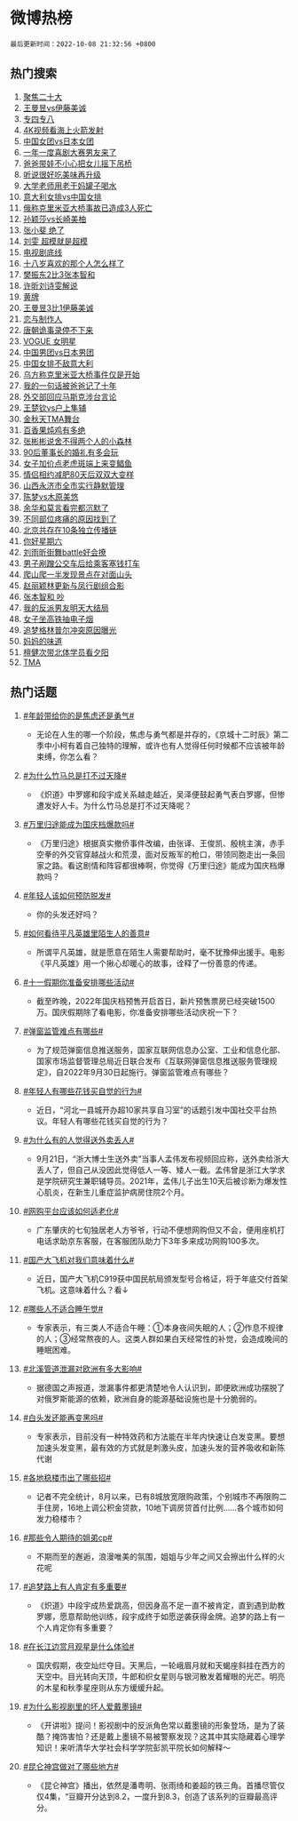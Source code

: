 # 微博热榜

`最后更新时间：2022-10-08 21:32:56 +0800`

## 热门搜索

1. [聚焦二十大](https://m.weibo.cn/search?containerid=100103type%3D1%26t%3D10%26q%3D%23%E8%81%9A%E7%84%A6%E4%BA%8C%E5%8D%81%E5%A4%A7%23&stream_entry_id=51&isnewpage=1&extparam=seat%3D1%26dgr%3D0%26pos%3D0%26filter_type%3Drealtimehot%26c_type%3D51%26cate%3D10103%26display_time%3D1665235974%26pre_seqid%3D1665235974849013321308&luicode=10000011&lfid=106003type%253D25%2526t%253D3%2526disable_hot%253D1%2526filter_type%253Drealtimehot)
1. [王曼昱vs伊藤美诚](https://m.weibo.cn/search?containerid=100103type%3D1%26t%3D10%26q%3D%23%E7%8E%8B%E6%9B%BC%E6%98%B1vs%E4%BC%8A%E8%97%A4%E7%BE%8E%E8%AF%9A%23&stream_entry_id=31&isnewpage=1&extparam=seat%3D1%26realpos%3D1%26c_type%3D31%26cate%3D0%26filter_type%3Drealtimehot%26q%3D%2523%25E7%258E%258B%25E6%259B%25BC%25E6%2598%25B1vs%25E4%25BC%258A%25E8%2597%25A4%25E7%25BE%258E%25E8%25AF%259A%2523%26dgr%3D0%26pos%3D0%26flag%3D1%26band_rank%3D1%26lcate%3D5001%26display_time%3D1665235974%26pre_seqid%3D1665235974849013321308&luicode=10000011&lfid=106003type%253D25%2526t%253D3%2526disable_hot%253D1%2526filter_type%253Drealtimehot)
1. [专四专八](https://m.weibo.cn/search?containerid=100103type%3D1%26t%3D10%26q%3D%23%E4%B8%93%E5%9B%9B%E4%B8%93%E5%85%AB%23&stream_entry_id=31&isnewpage=1&extparam=seat%3D1%26realpos%3D2%26c_type%3D31%26cate%3D0%26filter_type%3Drealtimehot%26q%3D%2523%25E4%25B8%2593%25E5%259B%259B%25E4%25B8%2593%25E5%2585%25AB%2523%26dgr%3D0%26pos%3D1%26flag%3D1%26band_rank%3D2%26lcate%3D5001%26display_time%3D1665235974%26pre_seqid%3D1665235974849013321308&luicode=10000011&lfid=106003type%253D25%2526t%253D3%2526disable_hot%253D1%2526filter_type%253Drealtimehot)
1. [4K视频看海上火箭发射](https://m.weibo.cn/search?containerid=100103type%3D1%26t%3D10%26q%3D%234K%E8%A7%86%E9%A2%91%E7%9C%8B%E6%B5%B7%E4%B8%8A%E7%81%AB%E7%AE%AD%E5%8F%91%E5%B0%84%23&stream_entry_id=31&isnewpage=1&extparam=seat%3D1%26realpos%3D3%26c_type%3D31%26cate%3D0%26filter_type%3Drealtimehot%26q%3D%25234K%25E8%25A7%2586%25E9%25A2%2591%25E7%259C%258B%25E6%25B5%25B7%25E4%25B8%258A%25E7%2581%25AB%25E7%25AE%25AD%25E5%258F%2591%25E5%25B0%2584%2523%26dgr%3D0%26pos%3D2%26flag%3D0%26band_rank%3D3%26lcate%3D5001%26display_time%3D1665235974%26pre_seqid%3D1665235974849013321308&luicode=10000011&lfid=106003type%253D25%2526t%253D3%2526disable_hot%253D1%2526filter_type%253Drealtimehot)
1. [中国女团vs日本女团](https://m.weibo.cn/search?containerid=100103type%3D1%26t%3D10%26q%3D%23%E4%B8%AD%E5%9B%BD%E5%A5%B3%E5%9B%A2vs%E6%97%A5%E6%9C%AC%E5%A5%B3%E5%9B%A2%23&stream_entry_id=31&isnewpage=1&extparam=seat%3D1%26realpos%3D4%26c_type%3D31%26cate%3D0%26filter_type%3Drealtimehot%26q%3D%2523%25E4%25B8%25AD%25E5%259B%25BD%25E5%25A5%25B3%25E5%259B%25A2vs%25E6%2597%25A5%25E6%259C%25AC%25E5%25A5%25B3%25E5%259B%25A2%2523%26dgr%3D0%26pos%3D3%26flag%3D0%26band_rank%3D4%26lcate%3D5001%26display_time%3D1665235974%26pre_seqid%3D1665235974849013321308&luicode=10000011&lfid=106003type%253D25%2526t%253D3%2526disable_hot%253D1%2526filter_type%253Drealtimehot)
1. [一年一度喜剧大赛男友来了](https://m.weibo.cn/search?containerid=100103type%3D1%26t%3D10%26q%3D%23%E4%B8%80%E5%B9%B4%E4%B8%80%E5%BA%A6%E5%96%9C%E5%89%A7%E5%A4%A7%E8%B5%9B%E7%94%B7%E5%8F%8B%E6%9D%A5%E4%BA%86%23&stream_entry_id=31&isnewpage=1&extparam=seat%3D1%26realpos%3D5%26c_type%3D31%26cate%3D0%26filter_type%3Drealtimehot%26q%3D%2523%25E4%25B8%2580%25E5%25B9%25B4%25E4%25B8%2580%25E5%25BA%25A6%25E5%2596%259C%25E5%2589%25A7%25E5%25A4%25A7%25E8%25B5%259B%25E7%2594%25B7%25E5%258F%258B%25E6%259D%25A5%25E4%25BA%2586%2523%26dgr%3D0%26pos%3D4%26flag%3D0%26band_rank%3D5%26lcate%3D5001%26display_time%3D1665235974%26pre_seqid%3D1665235974849013321308&luicode=10000011&lfid=106003type%253D25%2526t%253D3%2526disable_hot%253D1%2526filter_type%253Drealtimehot)
1. [爸爸带娃不小心把女儿摇下吊桥](https://m.weibo.cn/search?containerid=100103type%3D1%26t%3D10%26q%3D%23%E7%88%B8%E7%88%B8%E5%B8%A6%E5%A8%83%E4%B8%8D%E5%B0%8F%E5%BF%83%E6%8A%8A%E5%A5%B3%E5%84%BF%E6%91%87%E4%B8%8B%E5%90%8A%E6%A1%A5%23&stream_entry_id=31&isnewpage=1&extparam=seat%3D1%26realpos%3D6%26c_type%3D31%26cate%3D0%26filter_type%3Drealtimehot%26q%3D%2523%25E7%2588%25B8%25E7%2588%25B8%25E5%25B8%25A6%25E5%25A8%2583%25E4%25B8%258D%25E5%25B0%258F%25E5%25BF%2583%25E6%258A%258A%25E5%25A5%25B3%25E5%2584%25BF%25E6%2591%2587%25E4%25B8%258B%25E5%2590%258A%25E6%25A1%25A5%2523%26dgr%3D0%26pos%3D5%26flag%3D0%26band_rank%3D6%26lcate%3D5001%26display_time%3D1665235974%26pre_seqid%3D1665235974849013321308&luicode=10000011&lfid=106003type%253D25%2526t%253D3%2526disable_hot%253D1%2526filter_type%253Drealtimehot)
1. [听说很好吃美味再升级](https://m.weibo.cn/search?containerid=100103type%3D1%26t%3D10%26q%3D%23%E5%90%AC%E8%AF%B4%E5%BE%88%E5%A5%BD%E5%90%83%E7%BE%8E%E5%91%B3%E5%86%8D%E5%8D%87%E7%BA%A7%23&stream_entry_id=31&isnewpage=1&extparam=seat%3D1%26c_type%3D31%26cate%3D0%26adid%3D167798%26filter_type%3Drealtimehot%26q%3D%2523%25E5%2590%25AC%25E8%25AF%25B4%25E5%25BE%2588%25E5%25A5%25BD%25E5%2590%2583%25E7%25BE%258E%25E5%2591%25B3%25E5%2586%258D%25E5%258D%2587%25E7%25BA%25A7%2523%26dgr%3D0%26pos%3D6%26band_rank%3D7%26lcate%3D5001%26display_time%3D1665235974%26pre_seqid%3D1665235974849013321308&luicode=10000011&lfid=106003type%253D25%2526t%253D3%2526disable_hot%253D1%2526filter_type%253Drealtimehot)
1. [大学老师用老干妈罐子喝水](https://m.weibo.cn/search?containerid=100103type%3D1%26t%3D10%26q%3D%23%E5%A4%A7%E5%AD%A6%E8%80%81%E5%B8%88%E7%94%A8%E8%80%81%E5%B9%B2%E5%A6%88%E7%BD%90%E5%AD%90%E5%96%9D%E6%B0%B4%23&stream_entry_id=31&isnewpage=1&extparam=seat%3D1%26realpos%3D7%26c_type%3D31%26cate%3D0%26filter_type%3Drealtimehot%26q%3D%2523%25E5%25A4%25A7%25E5%25AD%25A6%25E8%2580%2581%25E5%25B8%2588%25E7%2594%25A8%25E8%2580%2581%25E5%25B9%25B2%25E5%25A6%2588%25E7%25BD%2590%25E5%25AD%2590%25E5%2596%259D%25E6%25B0%25B4%2523%26dgr%3D0%26pos%3D7%26flag%3D0%26band_rank%3D7%26lcate%3D5001%26display_time%3D1665235974%26pre_seqid%3D1665235974849013321308&luicode=10000011&lfid=106003type%253D25%2526t%253D3%2526disable_hot%253D1%2526filter_type%253Drealtimehot)
1. [意大利女排vs中国女排](https://m.weibo.cn/search?containerid=100103type%3D1%26t%3D10%26q%3D%23%E6%84%8F%E5%A4%A7%E5%88%A9%E5%A5%B3%E6%8E%92vs%E4%B8%AD%E5%9B%BD%E5%A5%B3%E6%8E%92%23&stream_entry_id=31&isnewpage=1&extparam=seat%3D1%26realpos%3D8%26c_type%3D31%26cate%3D0%26filter_type%3Drealtimehot%26q%3D%2523%25E6%2584%258F%25E5%25A4%25A7%25E5%2588%25A9%25E5%25A5%25B3%25E6%258E%2592vs%25E4%25B8%25AD%25E5%259B%25BD%25E5%25A5%25B3%25E6%258E%2592%2523%26dgr%3D0%26pos%3D8%26flag%3D0%26band_rank%3D8%26lcate%3D5001%26display_time%3D1665235974%26pre_seqid%3D1665235974849013321308&luicode=10000011&lfid=106003type%253D25%2526t%253D3%2526disable_hot%253D1%2526filter_type%253Drealtimehot)
1. [俄称克里米亚大桥事故已造成3人死亡](https://m.weibo.cn/search?containerid=100103type%3D1%26t%3D10%26q%3D%23%E4%BF%84%E7%A7%B0%E5%85%8B%E9%87%8C%E7%B1%B3%E4%BA%9A%E5%A4%A7%E6%A1%A5%E4%BA%8B%E6%95%85%E5%B7%B2%E9%80%A0%E6%88%903%E4%BA%BA%E6%AD%BB%E4%BA%A1%23&stream_entry_id=31&isnewpage=1&extparam=seat%3D1%26realpos%3D9%26c_type%3D31%26cate%3D0%26filter_type%3Drealtimehot%26q%3D%2523%25E4%25BF%2584%25E7%25A7%25B0%25E5%2585%258B%25E9%2587%258C%25E7%25B1%25B3%25E4%25BA%259A%25E5%25A4%25A7%25E6%25A1%25A5%25E4%25BA%258B%25E6%2595%2585%25E5%25B7%25B2%25E9%2580%25A0%25E6%2588%25903%25E4%25BA%25BA%25E6%25AD%25BB%25E4%25BA%25A1%2523%26dgr%3D0%26pos%3D9%26flag%3D0%26band_rank%3D9%26lcate%3D5001%26display_time%3D1665235974%26pre_seqid%3D1665235974849013321308&luicode=10000011&lfid=106003type%253D25%2526t%253D3%2526disable_hot%253D1%2526filter_type%253Drealtimehot)
1. [孙颖莎vs长崎美柚](https://m.weibo.cn/search?containerid=100103type%3D1%26t%3D10%26q%3D%23%E5%AD%99%E9%A2%96%E8%8E%8Evs%E9%95%BF%E5%B4%8E%E7%BE%8E%E6%9F%9A%23&stream_entry_id=31&isnewpage=1&extparam=seat%3D1%26realpos%3D10%26c_type%3D31%26cate%3D0%26filter_type%3Drealtimehot%26q%3D%2523%25E5%25AD%2599%25E9%25A2%2596%25E8%258E%258Evs%25E9%2595%25BF%25E5%25B4%258E%25E7%25BE%258E%25E6%259F%259A%2523%26dgr%3D0%26pos%3D10%26flag%3D1%26band_rank%3D10%26lcate%3D5001%26display_time%3D1665235974%26pre_seqid%3D1665235974849013321308&luicode=10000011&lfid=106003type%253D25%2526t%253D3%2526disable_hot%253D1%2526filter_type%253Drealtimehot)
1. [张小斐 绝了](https://m.weibo.cn/search?containerid=100103type%3D1%26t%3D10%26q%3D%E5%BC%A0%E5%B0%8F%E6%96%90+%E7%BB%9D%E4%BA%86&stream_entry_id=31&isnewpage=1&extparam=seat%3D1%26realpos%3D11%26c_type%3D31%26cate%3D0%26filter_type%3Drealtimehot%26q%3D%25E5%25BC%25A0%25E5%25B0%258F%25E6%2596%2590%2520%25E7%25BB%259D%25E4%25BA%2586%26dgr%3D0%26pos%3D11%26flag%3D1%26band_rank%3D11%26lcate%3D5001%26display_time%3D1665235974%26pre_seqid%3D1665235974849013321308&luicode=10000011&lfid=106003type%253D25%2526t%253D3%2526disable_hot%253D1%2526filter_type%253Drealtimehot)
1. [刘雯 超模就是超模](https://m.weibo.cn/search?containerid=100103type%3D1%26t%3D10%26q%3D%E5%88%98%E9%9B%AF+%E8%B6%85%E6%A8%A1%E5%B0%B1%E6%98%AF%E8%B6%85%E6%A8%A1&stream_entry_id=31&isnewpage=1&extparam=seat%3D1%26realpos%3D12%26c_type%3D31%26cate%3D0%26filter_type%3Drealtimehot%26q%3D%25E5%2588%2598%25E9%259B%25AF%2520%25E8%25B6%2585%25E6%25A8%25A1%25E5%25B0%25B1%25E6%2598%25AF%25E8%25B6%2585%25E6%25A8%25A1%26dgr%3D0%26pos%3D12%26flag%3D1%26band_rank%3D12%26lcate%3D5001%26display_time%3D1665235974%26pre_seqid%3D1665235974849013321308&luicode=10000011&lfid=106003type%253D25%2526t%253D3%2526disable_hot%253D1%2526filter_type%253Drealtimehot)
1. [电视剧底线](https://m.weibo.cn/search?containerid=100103type%3D1%26t%3D10%26q%3D%E7%94%B5%E8%A7%86%E5%89%A7%E5%BA%95%E7%BA%BF&stream_entry_id=31&isnewpage=1&extparam=seat%3D1%26realpos%3D13%26c_type%3D31%26cate%3D0%26filter_type%3Drealtimehot%26q%3D%25E7%2594%25B5%25E8%25A7%2586%25E5%2589%25A7%25E5%25BA%2595%25E7%25BA%25BF%26dgr%3D0%26pos%3D13%26flag%3D1%26band_rank%3D13%26lcate%3D5001%26display_time%3D1665235974%26pre_seqid%3D1665235974849013321308&luicode=10000011&lfid=106003type%253D25%2526t%253D3%2526disable_hot%253D1%2526filter_type%253Drealtimehot)
1. [十八岁喜欢的那个人怎么样了](https://m.weibo.cn/search?containerid=100103type%3D1%26t%3D10%26q%3D%23%E5%8D%81%E5%85%AB%E5%B2%81%E5%96%9C%E6%AC%A2%E7%9A%84%E9%82%A3%E4%B8%AA%E4%BA%BA%E6%80%8E%E4%B9%88%E6%A0%B7%E4%BA%86%23&stream_entry_id=31&isnewpage=1&extparam=seat%3D1%26realpos%3D14%26c_type%3D31%26cate%3D0%26filter_type%3Drealtimehot%26q%3D%2523%25E5%258D%2581%25E5%2585%25AB%25E5%25B2%2581%25E5%2596%259C%25E6%25AC%25A2%25E7%259A%2584%25E9%2582%25A3%25E4%25B8%25AA%25E4%25BA%25BA%25E6%2580%258E%25E4%25B9%2588%25E6%25A0%25B7%25E4%25BA%2586%2523%26dgr%3D0%26pos%3D14%26flag%3D1%26band_rank%3D14%26lcate%3D5001%26display_time%3D1665235974%26pre_seqid%3D1665235974849013321308&luicode=10000011&lfid=106003type%253D25%2526t%253D3%2526disable_hot%253D1%2526filter_type%253Drealtimehot)
1. [樊振东2比3张本智和](https://m.weibo.cn/search?containerid=100103type%3D1%26t%3D10%26q%3D%23%E6%A8%8A%E6%8C%AF%E4%B8%9C2%E6%AF%943%E5%BC%A0%E6%9C%AC%E6%99%BA%E5%92%8C%23&stream_entry_id=31&isnewpage=1&extparam=seat%3D1%26realpos%3D15%26c_type%3D31%26cate%3D0%26filter_type%3Drealtimehot%26q%3D%2523%25E6%25A8%258A%25E6%258C%25AF%25E4%25B8%259C2%25E6%25AF%25943%25E5%25BC%25A0%25E6%259C%25AC%25E6%2599%25BA%25E5%2592%258C%2523%26dgr%3D0%26pos%3D15%26flag%3D0%26band_rank%3D15%26lcate%3D5001%26display_time%3D1665235974%26pre_seqid%3D1665235974849013321308&luicode=10000011&lfid=106003type%253D25%2526t%253D3%2526disable_hot%253D1%2526filter_type%253Drealtimehot)
1. [许昕刘诗雯解说](https://m.weibo.cn/search?containerid=100103type%3D1%26t%3D10%26q%3D%23%E8%AE%B8%E6%98%95%E5%88%98%E8%AF%97%E9%9B%AF%E8%A7%A3%E8%AF%B4%23&stream_entry_id=31&isnewpage=1&extparam=seat%3D1%26realpos%3D16%26c_type%3D31%26cate%3D0%26filter_type%3Drealtimehot%26q%3D%2523%25E8%25AE%25B8%25E6%2598%2595%25E5%2588%2598%25E8%25AF%2597%25E9%259B%25AF%25E8%25A7%25A3%25E8%25AF%25B4%2523%26dgr%3D0%26pos%3D16%26flag%3D0%26band_rank%3D16%26lcate%3D5001%26display_time%3D1665235974%26pre_seqid%3D1665235974849013321308&luicode=10000011&lfid=106003type%253D25%2526t%253D3%2526disable_hot%253D1%2526filter_type%253Drealtimehot)
1. [黄牌](https://m.weibo.cn/search?containerid=100103type%3D1%26t%3D10%26q%3D%E9%BB%84%E7%89%8C&stream_entry_id=31&isnewpage=1&extparam=seat%3D1%26realpos%3D17%26c_type%3D31%26cate%3D0%26filter_type%3Drealtimehot%26q%3D%25E9%25BB%2584%25E7%2589%258C%26dgr%3D0%26pos%3D17%26flag%3D1%26band_rank%3D17%26lcate%3D5001%26display_time%3D1665235974%26pre_seqid%3D1665235974849013321308&luicode=10000011&lfid=106003type%253D25%2526t%253D3%2526disable_hot%253D1%2526filter_type%253Drealtimehot)
1. [王曼昱3比1伊藤美诚](https://m.weibo.cn/search?containerid=100103type%3D1%26t%3D10%26q%3D%23%E7%8E%8B%E6%9B%BC%E6%98%B13%E6%AF%941%E4%BC%8A%E8%97%A4%E7%BE%8E%E8%AF%9A%23&stream_entry_id=31&isnewpage=1&extparam=seat%3D1%26realpos%3D18%26c_type%3D31%26cate%3D0%26filter_type%3Drealtimehot%26q%3D%2523%25E7%258E%258B%25E6%259B%25BC%25E6%2598%25B13%25E6%25AF%25941%25E4%25BC%258A%25E8%2597%25A4%25E7%25BE%258E%25E8%25AF%259A%2523%26dgr%3D0%26pos%3D18%26flag%3D1%26band_rank%3D18%26lcate%3D5001%26display_time%3D1665235974%26pre_seqid%3D1665235974849013321308&luicode=10000011&lfid=106003type%253D25%2526t%253D3%2526disable_hot%253D1%2526filter_type%253Drealtimehot)
1. [恋与制作人](https://m.weibo.cn/search?containerid=100103type%3D1%26t%3D10%26q%3D%E6%81%8B%E4%B8%8E%E5%88%B6%E4%BD%9C%E4%BA%BA&stream_entry_id=31&isnewpage=1&extparam=seat%3D1%26realpos%3D19%26c_type%3D31%26cate%3D0%26filter_type%3Drealtimehot%26q%3D%25E6%2581%258B%25E4%25B8%258E%25E5%2588%25B6%25E4%25BD%259C%25E4%25BA%25BA%26dgr%3D0%26pos%3D19%26flag%3D1%26band_rank%3D19%26lcate%3D5001%26display_time%3D1665235974%26pre_seqid%3D1665235974849013321308&luicode=10000011&lfid=106003type%253D25%2526t%253D3%2526disable_hot%253D1%2526filter_type%253Drealtimehot)
1. [唐朝诡事录停不下来](https://m.weibo.cn/search?containerid=100103type%3D1%26t%3D10%26q%3D%23%E5%94%90%E6%9C%9D%E8%AF%A1%E4%BA%8B%E5%BD%95%E5%81%9C%E4%B8%8D%E4%B8%8B%E6%9D%A5%23&stream_entry_id=31&isnewpage=1&extparam=seat%3D1%26realpos%3D20%26c_type%3D31%26cate%3D0%26filter_type%3Drealtimehot%26q%3D%2523%25E5%2594%2590%25E6%259C%259D%25E8%25AF%25A1%25E4%25BA%258B%25E5%25BD%2595%25E5%2581%259C%25E4%25B8%258D%25E4%25B8%258B%25E6%259D%25A5%2523%26dgr%3D0%26pos%3D20%26flag%3D0%26band_rank%3D20%26lcate%3D5001%26display_time%3D1665235974%26pre_seqid%3D1665235974849013321308&luicode=10000011&lfid=106003type%253D25%2526t%253D3%2526disable_hot%253D1%2526filter_type%253Drealtimehot)
1. [VOGUE 女明星](https://m.weibo.cn/search?containerid=100103type%3D1%26t%3D10%26q%3DVOGUE+%E5%A5%B3%E6%98%8E%E6%98%9F&stream_entry_id=31&isnewpage=1&extparam=seat%3D1%26realpos%3D21%26c_type%3D31%26cate%3D0%26filter_type%3Drealtimehot%26q%3DVOGUE%2520%25E5%25A5%25B3%25E6%2598%258E%25E6%2598%259F%26dgr%3D0%26pos%3D21%26flag%3D1%26band_rank%3D21%26lcate%3D5001%26display_time%3D1665235974%26pre_seqid%3D1665235974849013321308&luicode=10000011&lfid=106003type%253D25%2526t%253D3%2526disable_hot%253D1%2526filter_type%253Drealtimehot)
1. [中国男团vs日本男团](https://m.weibo.cn/search?containerid=100103type%3D1%26t%3D10%26q%3D%23%E4%B8%AD%E5%9B%BD%E7%94%B7%E5%9B%A2vs%E6%97%A5%E6%9C%AC%E7%94%B7%E5%9B%A2%23&stream_entry_id=31&isnewpage=1&extparam=seat%3D1%26realpos%3D22%26c_type%3D31%26cate%3D0%26filter_type%3Drealtimehot%26q%3D%2523%25E4%25B8%25AD%25E5%259B%25BD%25E7%2594%25B7%25E5%259B%25A2vs%25E6%2597%25A5%25E6%259C%25AC%25E7%2594%25B7%25E5%259B%25A2%2523%26dgr%3D0%26pos%3D22%26flag%3D0%26band_rank%3D22%26lcate%3D5001%26display_time%3D1665235974%26pre_seqid%3D1665235974849013321308&luicode=10000011&lfid=106003type%253D25%2526t%253D3%2526disable_hot%253D1%2526filter_type%253Drealtimehot)
1. [中国女排不敌意大利](https://m.weibo.cn/search?containerid=100103type%3D1%26t%3D10%26q%3D%23%E4%B8%AD%E5%9B%BD%E5%A5%B3%E6%8E%92%E4%B8%8D%E6%95%8C%E6%84%8F%E5%A4%A7%E5%88%A9%23&stream_entry_id=31&isnewpage=1&extparam=seat%3D1%26realpos%3D23%26c_type%3D31%26cate%3D0%26filter_type%3Drealtimehot%26q%3D%2523%25E4%25B8%25AD%25E5%259B%25BD%25E5%25A5%25B3%25E6%258E%2592%25E4%25B8%258D%25E6%2595%258C%25E6%2584%258F%25E5%25A4%25A7%25E5%2588%25A9%2523%26dgr%3D0%26pos%3D23%26flag%3D1%26band_rank%3D23%26lcate%3D5001%26display_time%3D1665235974%26pre_seqid%3D1665235974849013321308&luicode=10000011&lfid=106003type%253D25%2526t%253D3%2526disable_hot%253D1%2526filter_type%253Drealtimehot)
1. [乌方称克里米亚大桥事件仅是开始](https://m.weibo.cn/search?containerid=100103type%3D1%26t%3D10%26q%3D%23%E4%B9%8C%E6%96%B9%E7%A7%B0%E5%85%8B%E9%87%8C%E7%B1%B3%E4%BA%9A%E5%A4%A7%E6%A1%A5%E4%BA%8B%E4%BB%B6%E4%BB%85%E6%98%AF%E5%BC%80%E5%A7%8B%23&stream_entry_id=31&isnewpage=1&extparam=seat%3D1%26realpos%3D24%26c_type%3D31%26cate%3D0%26filter_type%3Drealtimehot%26q%3D%2523%25E4%25B9%258C%25E6%2596%25B9%25E7%25A7%25B0%25E5%2585%258B%25E9%2587%258C%25E7%25B1%25B3%25E4%25BA%259A%25E5%25A4%25A7%25E6%25A1%25A5%25E4%25BA%258B%25E4%25BB%25B6%25E4%25BB%2585%25E6%2598%25AF%25E5%25BC%2580%25E5%25A7%258B%2523%26dgr%3D0%26pos%3D24%26flag%3D0%26band_rank%3D24%26lcate%3D5001%26display_time%3D1665235974%26pre_seqid%3D1665235974849013321308&luicode=10000011&lfid=106003type%253D25%2526t%253D3%2526disable_hot%253D1%2526filter_type%253Drealtimehot)
1. [我的一句话被爸爸记了十年](https://m.weibo.cn/search?containerid=100103type%3D1%26t%3D10%26q%3D%23%E6%88%91%E7%9A%84%E4%B8%80%E5%8F%A5%E8%AF%9D%E8%A2%AB%E7%88%B8%E7%88%B8%E8%AE%B0%E4%BA%86%E5%8D%81%E5%B9%B4%23&stream_entry_id=31&isnewpage=1&extparam=seat%3D1%26realpos%3D25%26c_type%3D31%26cate%3D0%26filter_type%3Drealtimehot%26q%3D%2523%25E6%2588%2591%25E7%259A%2584%25E4%25B8%2580%25E5%258F%25A5%25E8%25AF%259D%25E8%25A2%25AB%25E7%2588%25B8%25E7%2588%25B8%25E8%25AE%25B0%25E4%25BA%2586%25E5%258D%2581%25E5%25B9%25B4%2523%26dgr%3D0%26pos%3D25%26flag%3D1%26band_rank%3D25%26lcate%3D5001%26display_time%3D1665235974%26pre_seqid%3D1665235974849013321308&luicode=10000011&lfid=106003type%253D25%2526t%253D3%2526disable_hot%253D1%2526filter_type%253Drealtimehot)
1. [外交部回应马斯克涉台言论](https://m.weibo.cn/search?containerid=100103type%3D1%26t%3D10%26q%3D%23%E5%A4%96%E4%BA%A4%E9%83%A8%E5%9B%9E%E5%BA%94%E9%A9%AC%E6%96%AF%E5%85%8B%E6%B6%89%E5%8F%B0%E8%A8%80%E8%AE%BA%23&stream_entry_id=31&isnewpage=1&extparam=seat%3D1%26realpos%3D26%26c_type%3D31%26cate%3D0%26filter_type%3Drealtimehot%26q%3D%2523%25E5%25A4%2596%25E4%25BA%25A4%25E9%2583%25A8%25E5%259B%259E%25E5%25BA%2594%25E9%25A9%25AC%25E6%2596%25AF%25E5%2585%258B%25E6%25B6%2589%25E5%258F%25B0%25E8%25A8%2580%25E8%25AE%25BA%2523%26dgr%3D0%26pos%3D26%26flag%3D0%26band_rank%3D26%26lcate%3D5001%26display_time%3D1665235974%26pre_seqid%3D1665235974849013321308&luicode=10000011&lfid=106003type%253D25%2526t%253D3%2526disable_hot%253D1%2526filter_type%253Drealtimehot)
1. [王楚钦vs户上隼辅](https://m.weibo.cn/search?containerid=100103type%3D1%26t%3D10%26q%3D%23%E7%8E%8B%E6%A5%9A%E9%92%A6vs%E6%88%B7%E4%B8%8A%E9%9A%BC%E8%BE%85%23&stream_entry_id=31&isnewpage=1&extparam=seat%3D1%26realpos%3D27%26c_type%3D31%26cate%3D0%26filter_type%3Drealtimehot%26q%3D%2523%25E7%258E%258B%25E6%25A5%259A%25E9%2592%25A6vs%25E6%2588%25B7%25E4%25B8%258A%25E9%259A%25BC%25E8%25BE%2585%2523%26dgr%3D0%26pos%3D27%26flag%3D0%26band_rank%3D27%26lcate%3D5001%26display_time%3D1665235974%26pre_seqid%3D1665235974849013321308&luicode=10000011&lfid=106003type%253D25%2526t%253D3%2526disable_hot%253D1%2526filter_type%253Drealtimehot)
1. [金秋天TMA舞台](https://m.weibo.cn/search?containerid=100103type%3D1%26t%3D10%26q%3D%23%E9%87%91%E7%A7%8B%E5%A4%A9TMA%E8%88%9E%E5%8F%B0%23&stream_entry_id=31&isnewpage=1&extparam=seat%3D1%26realpos%3D28%26c_type%3D31%26cate%3D0%26filter_type%3Drealtimehot%26q%3D%2523%25E9%2587%2591%25E7%25A7%258B%25E5%25A4%25A9TMA%25E8%2588%259E%25E5%258F%25B0%2523%26dgr%3D0%26pos%3D28%26flag%3D1%26band_rank%3D28%26lcate%3D5001%26display_time%3D1665235974%26pre_seqid%3D1665235974849013321308&luicode=10000011&lfid=106003type%253D25%2526t%253D3%2526disable_hot%253D1%2526filter_type%253Drealtimehot)
1. [百香果炖鸡有多绝](https://m.weibo.cn/search?containerid=100103type%3D1%26t%3D10%26q%3D%23%E7%99%BE%E9%A6%99%E6%9E%9C%E7%82%96%E9%B8%A1%E6%9C%89%E5%A4%9A%E7%BB%9D%23&stream_entry_id=31&isnewpage=1&extparam=seat%3D1%26realpos%3D29%26c_type%3D31%26cate%3D0%26filter_type%3Drealtimehot%26q%3D%2523%25E7%2599%25BE%25E9%25A6%2599%25E6%259E%259C%25E7%2582%2596%25E9%25B8%25A1%25E6%259C%2589%25E5%25A4%259A%25E7%25BB%259D%2523%26dgr%3D0%26pos%3D29%26flag%3D0%26band_rank%3D29%26lcate%3D5001%26display_time%3D1665235974%26pre_seqid%3D1665235974849013321308&luicode=10000011&lfid=106003type%253D25%2526t%253D3%2526disable_hot%253D1%2526filter_type%253Drealtimehot)
1. [张彬彬说舍不得两个人的小森林](https://m.weibo.cn/search?containerid=100103type%3D1%26t%3D10%26q%3D%23%E5%BC%A0%E5%BD%AC%E5%BD%AC%E8%AF%B4%E8%88%8D%E4%B8%8D%E5%BE%97%E4%B8%A4%E4%B8%AA%E4%BA%BA%E7%9A%84%E5%B0%8F%E6%A3%AE%E6%9E%97%23&stream_entry_id=31&isnewpage=1&extparam=seat%3D1%26realpos%3D30%26c_type%3D31%26cate%3D0%26filter_type%3Drealtimehot%26q%3D%2523%25E5%25BC%25A0%25E5%25BD%25AC%25E5%25BD%25AC%25E8%25AF%25B4%25E8%2588%258D%25E4%25B8%258D%25E5%25BE%2597%25E4%25B8%25A4%25E4%25B8%25AA%25E4%25BA%25BA%25E7%259A%2584%25E5%25B0%258F%25E6%25A3%25AE%25E6%259E%2597%2523%26dgr%3D0%26pos%3D30%26flag%3D1%26band_rank%3D30%26lcate%3D5001%26display_time%3D1665235974%26pre_seqid%3D1665235974849013321308&luicode=10000011&lfid=106003type%253D25%2526t%253D3%2526disable_hot%253D1%2526filter_type%253Drealtimehot)
1. [90后董事长的婚礼有多会玩](https://m.weibo.cn/search?containerid=100103type%3D1%26t%3D10%26q%3D%2390%E5%90%8E%E8%91%A3%E4%BA%8B%E9%95%BF%E7%9A%84%E5%A9%9A%E7%A4%BC%E6%9C%89%E5%A4%9A%E4%BC%9A%E7%8E%A9%23&stream_entry_id=31&isnewpage=1&extparam=seat%3D1%26realpos%3D31%26c_type%3D31%26cate%3D0%26filter_type%3Drealtimehot%26q%3D%252390%25E5%2590%258E%25E8%2591%25A3%25E4%25BA%258B%25E9%2595%25BF%25E7%259A%2584%25E5%25A9%259A%25E7%25A4%25BC%25E6%259C%2589%25E5%25A4%259A%25E4%25BC%259A%25E7%258E%25A9%2523%26dgr%3D0%26pos%3D31%26flag%3D0%26band_rank%3D31%26lcate%3D5001%26display_time%3D1665235974%26pre_seqid%3D1665235974849013321308&luicode=10000011&lfid=106003type%253D25%2526t%253D3%2526disable_hot%253D1%2526filter_type%253Drealtimehot)
1. [女子加价点老虎斑端上来变鲳鱼](https://m.weibo.cn/search?containerid=100103type%3D1%26t%3D10%26q%3D%23%E5%A5%B3%E5%AD%90%E5%8A%A0%E4%BB%B7%E7%82%B9%E8%80%81%E8%99%8E%E6%96%91%E7%AB%AF%E4%B8%8A%E6%9D%A5%E5%8F%98%E9%B2%B3%E9%B1%BC%23&stream_entry_id=31&isnewpage=1&extparam=seat%3D1%26realpos%3D32%26c_type%3D31%26cate%3D0%26filter_type%3Drealtimehot%26q%3D%2523%25E5%25A5%25B3%25E5%25AD%2590%25E5%258A%25A0%25E4%25BB%25B7%25E7%2582%25B9%25E8%2580%2581%25E8%2599%258E%25E6%2596%2591%25E7%25AB%25AF%25E4%25B8%258A%25E6%259D%25A5%25E5%258F%2598%25E9%25B2%25B3%25E9%25B1%25BC%2523%26dgr%3D0%26pos%3D32%26flag%3D0%26band_rank%3D32%26lcate%3D5001%26display_time%3D1665235974%26pre_seqid%3D1665235974849013321308&luicode=10000011&lfid=106003type%253D25%2526t%253D3%2526disable_hot%253D1%2526filter_type%253Drealtimehot)
1. [情侣相约减肥80天后双双大变样](https://m.weibo.cn/search?containerid=100103type%3D1%26t%3D10%26q%3D%23%E6%83%85%E4%BE%A3%E7%9B%B8%E7%BA%A6%E5%87%8F%E8%82%A580%E5%A4%A9%E5%90%8E%E5%8F%8C%E5%8F%8C%E5%A4%A7%E5%8F%98%E6%A0%B7%23&stream_entry_id=31&isnewpage=1&extparam=seat%3D1%26realpos%3D33%26c_type%3D31%26cate%3D0%26filter_type%3Drealtimehot%26q%3D%2523%25E6%2583%2585%25E4%25BE%25A3%25E7%259B%25B8%25E7%25BA%25A6%25E5%2587%258F%25E8%2582%25A580%25E5%25A4%25A9%25E5%2590%258E%25E5%258F%258C%25E5%258F%258C%25E5%25A4%25A7%25E5%258F%2598%25E6%25A0%25B7%2523%26dgr%3D0%26pos%3D33%26flag%3D0%26band_rank%3D33%26lcate%3D5001%26display_time%3D1665235974%26pre_seqid%3D1665235974849013321308&luicode=10000011&lfid=106003type%253D25%2526t%253D3%2526disable_hot%253D1%2526filter_type%253Drealtimehot)
1. [山西永济市全市实行静默管理](https://m.weibo.cn/search?containerid=100103type%3D1%26t%3D10%26q%3D%23%E5%B1%B1%E8%A5%BF%E6%B0%B8%E6%B5%8E%E5%B8%82%E5%85%A8%E5%B8%82%E5%AE%9E%E8%A1%8C%E9%9D%99%E9%BB%98%E7%AE%A1%E7%90%86%23&stream_entry_id=31&isnewpage=1&extparam=seat%3D1%26realpos%3D34%26c_type%3D31%26cate%3D0%26filter_type%3Drealtimehot%26q%3D%2523%25E5%25B1%25B1%25E8%25A5%25BF%25E6%25B0%25B8%25E6%25B5%258E%25E5%25B8%2582%25E5%2585%25A8%25E5%25B8%2582%25E5%25AE%259E%25E8%25A1%258C%25E9%259D%2599%25E9%25BB%2598%25E7%25AE%25A1%25E7%2590%2586%2523%26dgr%3D0%26pos%3D34%26flag%3D0%26band_rank%3D34%26lcate%3D5001%26display_time%3D1665235974%26pre_seqid%3D1665235974849013321308&luicode=10000011&lfid=106003type%253D25%2526t%253D3%2526disable_hot%253D1%2526filter_type%253Drealtimehot)
1. [陈梦vs木原美悠](https://m.weibo.cn/search?containerid=100103type%3D1%26t%3D10%26q%3D%23%E9%99%88%E6%A2%A6vs%E6%9C%A8%E5%8E%9F%E7%BE%8E%E6%82%A0%23&stream_entry_id=31&isnewpage=1&extparam=seat%3D1%26realpos%3D35%26c_type%3D31%26cate%3D0%26filter_type%3Drealtimehot%26q%3D%2523%25E9%2599%2588%25E6%25A2%25A6vs%25E6%259C%25A8%25E5%258E%259F%25E7%25BE%258E%25E6%2582%25A0%2523%26dgr%3D0%26pos%3D35%26flag%3D0%26band_rank%3D35%26lcate%3D5001%26display_time%3D1665235974%26pre_seqid%3D1665235974849013321308&luicode=10000011&lfid=106003type%253D25%2526t%253D3%2526disable_hot%253D1%2526filter_type%253Drealtimehot)
1. [余华和莫言看完都沉默了](https://m.weibo.cn/search?containerid=100103type%3D1%26t%3D10%26q%3D%23%E4%BD%99%E5%8D%8E%E5%92%8C%E8%8E%AB%E8%A8%80%E7%9C%8B%E5%AE%8C%E9%83%BD%E6%B2%89%E9%BB%98%E4%BA%86%23&stream_entry_id=31&isnewpage=1&extparam=seat%3D1%26realpos%3D36%26c_type%3D31%26cate%3D0%26filter_type%3Drealtimehot%26q%3D%2523%25E4%25BD%2599%25E5%258D%258E%25E5%2592%258C%25E8%258E%25AB%25E8%25A8%2580%25E7%259C%258B%25E5%25AE%258C%25E9%2583%25BD%25E6%25B2%2589%25E9%25BB%2598%25E4%25BA%2586%2523%26dgr%3D0%26pos%3D36%26flag%3D0%26band_rank%3D36%26lcate%3D5001%26display_time%3D1665235974%26pre_seqid%3D1665235974849013321308&luicode=10000011&lfid=106003type%253D25%2526t%253D3%2526disable_hot%253D1%2526filter_type%253Drealtimehot)
1. [不同部位疼痛的原因找到了](https://m.weibo.cn/search?containerid=100103type%3D1%26t%3D10%26q%3D%23%E4%B8%8D%E5%90%8C%E9%83%A8%E4%BD%8D%E7%96%BC%E7%97%9B%E7%9A%84%E5%8E%9F%E5%9B%A0%E6%89%BE%E5%88%B0%E4%BA%86%23&stream_entry_id=31&isnewpage=1&extparam=seat%3D1%26realpos%3D37%26c_type%3D31%26cate%3D0%26filter_type%3Drealtimehot%26q%3D%2523%25E4%25B8%258D%25E5%2590%258C%25E9%2583%25A8%25E4%25BD%258D%25E7%2596%25BC%25E7%2597%259B%25E7%259A%2584%25E5%258E%259F%25E5%259B%25A0%25E6%2589%25BE%25E5%2588%25B0%25E4%25BA%2586%2523%26dgr%3D0%26pos%3D37%26flag%3D0%26band_rank%3D37%26lcate%3D5001%26display_time%3D1665235974%26pre_seqid%3D1665235974849013321308&luicode=10000011&lfid=106003type%253D25%2526t%253D3%2526disable_hot%253D1%2526filter_type%253Drealtimehot)
1. [北京共存在10条独立传播链](https://m.weibo.cn/search?containerid=100103type%3D1%26t%3D10%26q%3D%23%E5%8C%97%E4%BA%AC%E5%85%B1%E5%AD%98%E5%9C%A810%E6%9D%A1%E7%8B%AC%E7%AB%8B%E4%BC%A0%E6%92%AD%E9%93%BE%23&stream_entry_id=31&isnewpage=1&extparam=seat%3D1%26realpos%3D38%26c_type%3D31%26cate%3D0%26filter_type%3Drealtimehot%26q%3D%2523%25E5%258C%2597%25E4%25BA%25AC%25E5%2585%25B1%25E5%25AD%2598%25E5%259C%25A810%25E6%259D%25A1%25E7%258B%25AC%25E7%25AB%258B%25E4%25BC%25A0%25E6%2592%25AD%25E9%2593%25BE%2523%26dgr%3D0%26pos%3D38%26flag%3D0%26band_rank%3D38%26lcate%3D5001%26display_time%3D1665235974%26pre_seqid%3D1665235974849013321308&luicode=10000011&lfid=106003type%253D25%2526t%253D3%2526disable_hot%253D1%2526filter_type%253Drealtimehot)
1. [你好星期六](https://m.weibo.cn/search?containerid=100103type%3D1%26t%3D10%26q%3D%E4%BD%A0%E5%A5%BD%E6%98%9F%E6%9C%9F%E5%85%AD&stream_entry_id=31&isnewpage=1&extparam=seat%3D1%26realpos%3D39%26c_type%3D31%26cate%3D0%26filter_type%3Drealtimehot%26q%3D%25E4%25BD%25A0%25E5%25A5%25BD%25E6%2598%259F%25E6%259C%259F%25E5%2585%25AD%26dgr%3D0%26pos%3D39%26flag%3D1%26band_rank%3D39%26lcate%3D5001%26display_time%3D1665235974%26pre_seqid%3D1665235974849013321308&luicode=10000011&lfid=106003type%253D25%2526t%253D3%2526disable_hot%253D1%2526filter_type%253Drealtimehot)
1. [刘雨昕街舞battle好会撩](https://m.weibo.cn/search?containerid=100103type%3D1%26t%3D10%26q%3D%23%E5%88%98%E9%9B%A8%E6%98%95%E8%A1%97%E8%88%9Ebattle%E5%A5%BD%E4%BC%9A%E6%92%A9%23&stream_entry_id=31&isnewpage=1&extparam=seat%3D1%26realpos%3D40%26c_type%3D31%26cate%3D0%26filter_type%3Drealtimehot%26q%3D%2523%25E5%2588%2598%25E9%259B%25A8%25E6%2598%2595%25E8%25A1%2597%25E8%2588%259Ebattle%25E5%25A5%25BD%25E4%25BC%259A%25E6%2592%25A9%2523%26dgr%3D0%26pos%3D40%26flag%3D1%26band_rank%3D40%26lcate%3D5001%26display_time%3D1665235974%26pre_seqid%3D1665235974849013321308&luicode=10000011&lfid=106003type%253D25%2526t%253D3%2526disable_hot%253D1%2526filter_type%253Drealtimehot)
1. [男子剐蹭公交车后给乘客塞钱打车](https://m.weibo.cn/search?containerid=100103type%3D1%26t%3D10%26q%3D%23%E7%94%B7%E5%AD%90%E5%89%90%E8%B9%AD%E5%85%AC%E4%BA%A4%E8%BD%A6%E5%90%8E%E7%BB%99%E4%B9%98%E5%AE%A2%E5%A1%9E%E9%92%B1%E6%89%93%E8%BD%A6%23&stream_entry_id=31&isnewpage=1&extparam=seat%3D1%26realpos%3D41%26c_type%3D31%26cate%3D0%26filter_type%3Drealtimehot%26q%3D%2523%25E7%2594%25B7%25E5%25AD%2590%25E5%2589%2590%25E8%25B9%25AD%25E5%2585%25AC%25E4%25BA%25A4%25E8%25BD%25A6%25E5%2590%258E%25E7%25BB%2599%25E4%25B9%2598%25E5%25AE%25A2%25E5%25A1%259E%25E9%2592%25B1%25E6%2589%2593%25E8%25BD%25A6%2523%26dgr%3D0%26pos%3D41%26flag%3D0%26band_rank%3D41%26lcate%3D5001%26display_time%3D1665235974%26pre_seqid%3D1665235974849013321308&luicode=10000011&lfid=106003type%253D25%2526t%253D3%2526disable_hot%253D1%2526filter_type%253Drealtimehot)
1. [爬山爬一半发现景点在对面山头](https://m.weibo.cn/search?containerid=100103type%3D1%26t%3D10%26q%3D%23%E7%88%AC%E5%B1%B1%E7%88%AC%E4%B8%80%E5%8D%8A%E5%8F%91%E7%8E%B0%E6%99%AF%E7%82%B9%E5%9C%A8%E5%AF%B9%E9%9D%A2%E5%B1%B1%E5%A4%B4%23&stream_entry_id=31&isnewpage=1&extparam=seat%3D1%26realpos%3D42%26c_type%3D31%26cate%3D0%26filter_type%3Drealtimehot%26q%3D%2523%25E7%2588%25AC%25E5%25B1%25B1%25E7%2588%25AC%25E4%25B8%2580%25E5%258D%258A%25E5%258F%2591%25E7%258E%25B0%25E6%2599%25AF%25E7%2582%25B9%25E5%259C%25A8%25E5%25AF%25B9%25E9%259D%25A2%25E5%25B1%25B1%25E5%25A4%25B4%2523%26dgr%3D0%26pos%3D42%26flag%3D0%26band_rank%3D42%26lcate%3D5001%26display_time%3D1665235974%26pre_seqid%3D1665235974849013321308&luicode=10000011&lfid=106003type%253D25%2526t%253D3%2526disable_hot%253D1%2526filter_type%253Drealtimehot)
1. [赵丽颖林更新与凤行剧组合影](https://m.weibo.cn/search?containerid=100103type%3D1%26t%3D10%26q%3D%23%E8%B5%B5%E4%B8%BD%E9%A2%96%E6%9E%97%E6%9B%B4%E6%96%B0%E4%B8%8E%E5%87%A4%E8%A1%8C%E5%89%A7%E7%BB%84%E5%90%88%E5%BD%B1%23&stream_entry_id=31&isnewpage=1&extparam=seat%3D1%26realpos%3D43%26c_type%3D31%26cate%3D0%26filter_type%3Drealtimehot%26q%3D%2523%25E8%25B5%25B5%25E4%25B8%25BD%25E9%25A2%2596%25E6%259E%2597%25E6%259B%25B4%25E6%2596%25B0%25E4%25B8%258E%25E5%2587%25A4%25E8%25A1%258C%25E5%2589%25A7%25E7%25BB%2584%25E5%2590%2588%25E5%25BD%25B1%2523%26dgr%3D0%26pos%3D43%26flag%3D0%26band_rank%3D43%26lcate%3D5001%26display_time%3D1665235974%26pre_seqid%3D1665235974849013321308&luicode=10000011&lfid=106003type%253D25%2526t%253D3%2526disable_hot%253D1%2526filter_type%253Drealtimehot)
1. [张本智和 吵](https://m.weibo.cn/search?containerid=100103type%3D1%26t%3D10%26q%3D%E5%BC%A0%E6%9C%AC%E6%99%BA%E5%92%8C+%E5%90%B5&stream_entry_id=31&isnewpage=1&extparam=seat%3D1%26realpos%3D44%26c_type%3D31%26cate%3D0%26filter_type%3Drealtimehot%26q%3D%25E5%25BC%25A0%25E6%259C%25AC%25E6%2599%25BA%25E5%2592%258C%2520%25E5%2590%25B5%26dgr%3D0%26pos%3D44%26flag%3D0%26band_rank%3D44%26lcate%3D5001%26display_time%3D1665235974%26pre_seqid%3D1665235974849013321308&luicode=10000011&lfid=106003type%253D25%2526t%253D3%2526disable_hot%253D1%2526filter_type%253Drealtimehot)
1. [我的反派男友明天大结局](https://m.weibo.cn/search?containerid=100103type%3D1%26t%3D10%26q%3D%23%E6%88%91%E7%9A%84%E5%8F%8D%E6%B4%BE%E7%94%B7%E5%8F%8B%E6%98%8E%E5%A4%A9%E5%A4%A7%E7%BB%93%E5%B1%80%23&stream_entry_id=31&isnewpage=1&extparam=seat%3D1%26realpos%3D45%26c_type%3D31%26cate%3D0%26filter_type%3Drealtimehot%26q%3D%2523%25E6%2588%2591%25E7%259A%2584%25E5%258F%258D%25E6%25B4%25BE%25E7%2594%25B7%25E5%258F%258B%25E6%2598%258E%25E5%25A4%25A9%25E5%25A4%25A7%25E7%25BB%2593%25E5%25B1%2580%2523%26dgr%3D0%26pos%3D45%26flag%3D0%26band_rank%3D45%26lcate%3D5001%26display_time%3D1665235974%26pre_seqid%3D1665235974849013321308&luicode=10000011&lfid=106003type%253D25%2526t%253D3%2526disable_hot%253D1%2526filter_type%253Drealtimehot)
1. [女子坐高铁抽电子烟](https://m.weibo.cn/search?containerid=100103type%3D1%26t%3D10%26q%3D%23%E5%A5%B3%E5%AD%90%E5%9D%90%E9%AB%98%E9%93%81%E6%8A%BD%E7%94%B5%E5%AD%90%E7%83%9F%23&stream_entry_id=31&isnewpage=1&extparam=seat%3D1%26realpos%3D46%26c_type%3D31%26cate%3D0%26filter_type%3Drealtimehot%26q%3D%2523%25E5%25A5%25B3%25E5%25AD%2590%25E5%259D%2590%25E9%25AB%2598%25E9%2593%2581%25E6%258A%25BD%25E7%2594%25B5%25E5%25AD%2590%25E7%2583%259F%2523%26dgr%3D0%26pos%3D46%26flag%3D0%26band_rank%3D46%26lcate%3D5001%26display_time%3D1665235974%26pre_seqid%3D1665235974849013321308&luicode=10000011&lfid=106003type%253D25%2526t%253D3%2526disable_hot%253D1%2526filter_type%253Drealtimehot)
1. [追梦格林普尔冲突原因曝光](https://m.weibo.cn/search?containerid=100103type%3D1%26t%3D10%26q%3D%23%E8%BF%BD%E6%A2%A6%E6%A0%BC%E6%9E%97%E6%99%AE%E5%B0%94%E5%86%B2%E7%AA%81%E5%8E%9F%E5%9B%A0%E6%9B%9D%E5%85%89%23&stream_entry_id=31&isnewpage=1&extparam=seat%3D1%26realpos%3D47%26c_type%3D31%26cate%3D0%26filter_type%3Drealtimehot%26q%3D%2523%25E8%25BF%25BD%25E6%25A2%25A6%25E6%25A0%25BC%25E6%259E%2597%25E6%2599%25AE%25E5%25B0%2594%25E5%2586%25B2%25E7%25AA%2581%25E5%258E%259F%25E5%259B%25A0%25E6%259B%259D%25E5%2585%2589%2523%26dgr%3D0%26pos%3D47%26flag%3D0%26band_rank%3D47%26lcate%3D5001%26display_time%3D1665235974%26pre_seqid%3D1665235974849013321308&luicode=10000011&lfid=106003type%253D25%2526t%253D3%2526disable_hot%253D1%2526filter_type%253Drealtimehot)
1. [妈妈的味道](https://m.weibo.cn/search?containerid=100103type%3D1%26t%3D10%26q%3D%23%E5%A6%88%E5%A6%88%E7%9A%84%E5%91%B3%E9%81%93%23&stream_entry_id=31&isnewpage=1&extparam=seat%3D1%26realpos%3D48%26c_type%3D31%26cate%3D0%26filter_type%3Drealtimehot%26q%3D%2523%25E5%25A6%2588%25E5%25A6%2588%25E7%259A%2584%25E5%2591%25B3%25E9%2581%2593%2523%26dgr%3D0%26pos%3D48%26flag%3D1%26band_rank%3D48%26lcate%3D5001%26display_time%3D1665235974%26pre_seqid%3D1665235974849013321308&luicode=10000011&lfid=106003type%253D25%2526t%253D3%2526disable_hot%253D1%2526filter_type%253Drealtimehot)
1. [檀健次带北体学员看夕阳](https://m.weibo.cn/search?containerid=100103type%3D1%26t%3D10%26q%3D%23%E6%AA%80%E5%81%A5%E6%AC%A1%E5%B8%A6%E5%8C%97%E4%BD%93%E5%AD%A6%E5%91%98%E7%9C%8B%E5%A4%95%E9%98%B3%23&stream_entry_id=31&isnewpage=1&extparam=seat%3D1%26realpos%3D49%26c_type%3D31%26cate%3D0%26filter_type%3Drealtimehot%26q%3D%2523%25E6%25AA%2580%25E5%2581%25A5%25E6%25AC%25A1%25E5%25B8%25A6%25E5%258C%2597%25E4%25BD%2593%25E5%25AD%25A6%25E5%2591%2598%25E7%259C%258B%25E5%25A4%2595%25E9%2598%25B3%2523%26dgr%3D0%26pos%3D49%26flag%3D1%26band_rank%3D49%26lcate%3D5001%26display_time%3D1665235974%26pre_seqid%3D1665235974849013321308&luicode=10000011&lfid=106003type%253D25%2526t%253D3%2526disable_hot%253D1%2526filter_type%253Drealtimehot)
1. [TMA](https://m.weibo.cn/search?containerid=100103type%3D1%26t%3D10%26q%3DTMA&stream_entry_id=31&isnewpage=1&extparam=seat%3D1%26realpos%3D50%26c_type%3D31%26cate%3D0%26filter_type%3Drealtimehot%26q%3DTMA%26dgr%3D0%26pos%3D50%26flag%3D0%26band_rank%3D50%26lcate%3D5001%26display_time%3D1665235974%26pre_seqid%3D1665235974849013321308&luicode=10000011&lfid=106003type%253D25%2526t%253D3%2526disable_hot%253D1%2526filter_type%253Drealtimehot)

## 热门话题

1. [#年龄带给你的是焦虑还是勇气#](https://m.weibo.cn/search?containerid=231522type%3D1%26t%3D10%26q%3D%23%E5%B9%B4%E9%BE%84%E5%B8%A6%E7%BB%99%E4%BD%A0%E7%9A%84%E6%98%AF%E7%84%A6%E8%99%91%E8%BF%98%E6%98%AF%E5%8B%87%E6%B0%94%23&stream_entry_id=128&isnewpage=1&extparam=seat%3D1%26dgr%3D0%26c_type%3D128%26cate%3D5004%26unitid%3D1664619638229%26pos%3D1-0-0%26lcate%3D5004%26display_time%3D1665235976%26pre_seqid%3D16652359764080234776354&luicode=10000011&lfid=231648_-_4)
    - 无论在人生的哪一个阶段，焦虑与勇气都是并存的，《京城十二时辰》第二季中小柯有着自己独特的理解，或许也有人觉得任何时候都不应该被年龄束缚，你怎么看？

1. [#为什么竹马总是打不过天降#](https://m.weibo.cn/search?containerid=231522type%3D1%26t%3D10%26q%3D%23%E4%B8%BA%E4%BB%80%E4%B9%88%E7%AB%B9%E9%A9%AC%E6%80%BB%E6%98%AF%E6%89%93%E4%B8%8D%E8%BF%87%E5%A4%A9%E9%99%8D%23&stream_entry_id=128&isnewpage=1&extparam=seat%3D1%26dgr%3D0%26c_type%3D128%26cate%3D5004%26unitid%3D1664771724501%26pos%3D1-0-1%26lcate%3D5004%26display_time%3D1665235976%26pre_seqid%3D16652359764080234776354&luicode=10000011&lfid=231648_-_4)
    - 《炽道》中罗娜和段宇成关系越走越近，吴泽便鼓起勇气表白罗娜，但惨遭发好人卡。为什么竹马总是打不过天降呢？

1. [#万里归途能成为国庆档爆款吗#](https://m.weibo.cn/search?containerid=231522type%3D1%26t%3D10%26q%3D%23%E4%B8%87%E9%87%8C%E5%BD%92%E9%80%94%E8%83%BD%E6%88%90%E4%B8%BA%E5%9B%BD%E5%BA%86%E6%A1%A3%E7%88%86%E6%AC%BE%E5%90%97%23&stream_entry_id=128&isnewpage=1&extparam=seat%3D1%26dgr%3D0%26c_type%3D128%26cate%3D5004%26unitid%3D44847%26pos%3D1-0-2%26lcate%3D5004%26display_time%3D1665235976%26pre_seqid%3D16652359764080234776354&luicode=10000011&lfid=231648_-_4)
    - 《万里归途》根据真实撤侨事件改编，由张译、王俊凯、殷桃主演，赤手空拳的外交官穿越战火和荒漠，面对反叛军的枪口，带领同胞走出一条回家之路。看这剧情和阵容都很棒啊，你觉得《万里归途》能成为国庆档爆款吗？

1. [#年轻人该如何预防脱发#](https://m.weibo.cn/search?containerid=231522type%3D1%26t%3D10%26q%3D%23%E5%B9%B4%E8%BD%BB%E4%BA%BA%E8%AF%A5%E5%A6%82%E4%BD%95%E9%A2%84%E9%98%B2%E8%84%B1%E5%8F%91%23&stream_entry_id=128&isnewpage=1&extparam=seat%3D1%26dgr%3D0%26c_type%3D128%26cate%3D5004%26unitid%3D44834%26pos%3D1-0-3%26lcate%3D5004%26display_time%3D1665235976%26pre_seqid%3D16652359764080234776354&luicode=10000011&lfid=231648_-_4)
    - 你的头发还好吗？

1. [#如何看待平凡英雄里陌生人的善意#](https://m.weibo.cn/search?containerid=231522type%3D1%26t%3D10%26q%3D%23%E5%A6%82%E4%BD%95%E7%9C%8B%E5%BE%85%E5%B9%B3%E5%87%A1%E8%8B%B1%E9%9B%84%E9%87%8C%E9%99%8C%E7%94%9F%E4%BA%BA%E7%9A%84%E5%96%84%E6%84%8F%23&stream_entry_id=128&isnewpage=1&extparam=seat%3D1%26dgr%3D0%26c_type%3D128%26cate%3D5004%26unitid%3D1664717126325%26pos%3D1-0-4%26lcate%3D5004%26display_time%3D1665235976%26pre_seqid%3D16652359764080234776354&luicode=10000011&lfid=231648_-_4)
    - 所谓平凡英雄，就是愿意在陌生人需要帮助时，毫不犹豫伸出援手。电影《平凡英雄》用一个揪心却暖心的故事，诠释了一份善意的传递。

1. [#十一假期你准备安排哪些活动#](https://m.weibo.cn/search?containerid=231522type%3D1%26t%3D10%26q%3D%23%E5%8D%81%E4%B8%80%E5%81%87%E6%9C%9F%E4%BD%A0%E5%87%86%E5%A4%87%E5%AE%89%E6%8E%92%E5%93%AA%E4%BA%9B%E6%B4%BB%E5%8A%A8%23&stream_entry_id=128&isnewpage=1&extparam=seat%3D1%26dgr%3D0%26c_type%3D128%26cate%3D5004%26unitid%3D44829%26pos%3D1-0-5%26lcate%3D5004%26display_time%3D1665235976%26pre_seqid%3D16652359764080234776354&luicode=10000011&lfid=231648_-_4)
    - 截至昨晚，2022年国庆档预售开启首日，新片预售票房已经突破1500万。国庆假期除了看电影，你准备安排哪些活动庆祝一下？

1. [#弹窗监管难点有哪些#](https://m.weibo.cn/search?containerid=231522type%3D1%26t%3D10%26q%3D%23%E5%BC%B9%E7%AA%97%E7%9B%91%E7%AE%A1%E9%9A%BE%E7%82%B9%E6%9C%89%E5%93%AA%E4%BA%9B%23&stream_entry_id=128&isnewpage=1&extparam=seat%3D1%26dgr%3D0%26c_type%3D128%26cate%3D5004%26unitid%3D44839%26pos%3D1-0-6%26lcate%3D5004%26display_time%3D1665235976%26pre_seqid%3D16652359764080234776354&luicode=10000011&lfid=231648_-_4)
    - 为了规范弹窗信息推送服务，国家互联网信息办公室、工业和信息化部、国家市场监督管理总局近日联合发布《互联网弹窗信息推送服务管理规定》，自2022年9月30日起施行。弹窗监管难点有哪些？

1. [#年轻人有哪些花钱买自觉的行为#](https://m.weibo.cn/search?containerid=231522type%3D1%26t%3D10%26q%3D%23%E5%B9%B4%E8%BD%BB%E4%BA%BA%E6%9C%89%E5%93%AA%E4%BA%9B%E8%8A%B1%E9%92%B1%E4%B9%B0%E8%87%AA%E8%A7%89%E7%9A%84%E8%A1%8C%E4%B8%BA%23&stream_entry_id=128&isnewpage=1&extparam=seat%3D1%26dgr%3D0%26c_type%3D128%26cate%3D5004%26unitid%3D44838%26pos%3D1-0-7%26lcate%3D5004%26display_time%3D1665235976%26pre_seqid%3D16652359764080234776354&luicode=10000011&lfid=231648_-_4)
    - 近日，“河北一县城开办超10家共享自习室”的话题引发中国社交平台热议。年轻人有哪些花钱买自觉的行为？

1. [#为什么有的人觉得送外卖丢人#](https://m.weibo.cn/search?containerid=231522type%3D1%26t%3D10%26q%3D%23%E4%B8%BA%E4%BB%80%E4%B9%88%E6%9C%89%E7%9A%84%E4%BA%BA%E8%A7%89%E5%BE%97%E9%80%81%E5%A4%96%E5%8D%96%E4%B8%A2%E4%BA%BA%23&stream_entry_id=128&isnewpage=1&extparam=seat%3D1%26dgr%3D0%26c_type%3D128%26cate%3D5004%26unitid%3D44828%26pos%3D1-0-8%26lcate%3D5004%26display_time%3D1665235976%26pre_seqid%3D16652359764080234776354&luicode=10000011&lfid=231648_-_4)
    - 9月21日，“浙大博士生送外卖”当事人孟伟发布视频回应称，送外卖给浙大丢人了，但自己从没因此觉得低人一等、矮人一截。孟伟曾是浙江大学求是学院研究生兼职辅导员。2021年，孟伟儿子出生10天后被诊断为爆发性心肌炎，在新生儿重症监护病房住院2个月。

1. [#网购平台应该如何适老化#](https://m.weibo.cn/search?containerid=231522type%3D1%26t%3D10%26q%3D%23%E7%BD%91%E8%B4%AD%E5%B9%B3%E5%8F%B0%E5%BA%94%E8%AF%A5%E5%A6%82%E4%BD%95%E9%80%82%E8%80%81%E5%8C%96%23&stream_entry_id=128&isnewpage=1&extparam=seat%3D1%26dgr%3D0%26c_type%3D128%26cate%3D5004%26unitid%3D44831%26pos%3D1-0-9%26lcate%3D5004%26display_time%3D1665235976%26pre_seqid%3D16652359764080234776354&luicode=10000011&lfid=231648_-_4)
    - 广东肇庆的七旬独居老人方爷爷，行动不便想网购但又不会，便用座机打电话求助京东客服，在客服团队助力下3年多来成功网购100多次。

1. [#国产大飞机对我们意味着什么#](https://m.weibo.cn/search?containerid=231522type%3D1%26t%3D10%26q%3D%23%E5%9B%BD%E4%BA%A7%E5%A4%A7%E9%A3%9E%E6%9C%BA%E5%AF%B9%E6%88%91%E4%BB%AC%E6%84%8F%E5%91%B3%E7%9D%80%E4%BB%80%E4%B9%88%23&stream_entry_id=128&isnewpage=1&extparam=seat%3D1%26dgr%3D0%26c_type%3D128%26cate%3D5004%26unitid%3D1664783133342%26pos%3D1-0-10%26lcate%3D5004%26display_time%3D1665235976%26pre_seqid%3D16652359764080234776354&luicode=10000011&lfid=231648_-_4)
    - 近日，国产大飞机C919获中国民航局颁发型号合格证，将于年底交付首架飞机。这意味着什么？看↓

1. [#哪些人不适合睡午觉#](https://m.weibo.cn/search?containerid=231522type%3D1%26t%3D10%26q%3D%23%E5%93%AA%E4%BA%9B%E4%BA%BA%E4%B8%8D%E9%80%82%E5%90%88%E7%9D%A1%E5%8D%88%E8%A7%89%23&stream_entry_id=128&isnewpage=1&extparam=seat%3D1%26dgr%3D0%26c_type%3D128%26cate%3D5004%26unitid%3D44843%26pos%3D1-0-11%26lcate%3D5004%26display_time%3D1665235976%26pre_seqid%3D16652359764080234776354&luicode=10000011&lfid=231648_-_4)
    - 专家表示，有三类人不适合午睡：①本身夜间失眠的人；②作息不规律的人；③经常熬夜的人。这类人群如果白天经常性的补觉，会造成晚间的睡眠困难。

1. [#北溪管道泄漏对欧洲有多大影响#](https://m.weibo.cn/search?containerid=231522type%3D1%26t%3D10%26q%3D%23%E5%8C%97%E6%BA%AA%E7%AE%A1%E9%81%93%E6%B3%84%E6%BC%8F%E5%AF%B9%E6%AC%A7%E6%B4%B2%E6%9C%89%E5%A4%9A%E5%A4%A7%E5%BD%B1%E5%93%8D%23&stream_entry_id=128&isnewpage=1&extparam=seat%3D1%26dgr%3D0%26c_type%3D128%26cate%3D5004%26unitid%3D44832%26pos%3D1-0-12%26lcate%3D5004%26display_time%3D1665235976%26pre_seqid%3D16652359764080234776354&luicode=10000011&lfid=231648_-_4)
    - 据德国之声报道，泄漏事件都更清楚地令人认识到，即便欧洲成功摆脱了对俄罗斯能源的依赖，欧洲自身的能源基础设施也是十分脆弱的。

1. [#白头发还能再变黑吗#](https://m.weibo.cn/search?containerid=231522type%3D1%26t%3D10%26q%3D%23%E7%99%BD%E5%A4%B4%E5%8F%91%E8%BF%98%E8%83%BD%E5%86%8D%E5%8F%98%E9%BB%91%E5%90%97%23&stream_entry_id=128&isnewpage=1&extparam=seat%3D1%26dgr%3D0%26c_type%3D128%26cate%3D5004%26unitid%3D44830%26pos%3D1-0-13%26lcate%3D5004%26display_time%3D1665235976%26pre_seqid%3D16652359764080234776354&luicode=10000011&lfid=231648_-_4)
    - 专家表示，目前没有一种特效药和方法能在半年内快速让白发变黑。要想加速头发变黑，最有效的方式就是刺激头皮，加速头发的营养吸收和新陈代谢

1. [#各地稳楼市出了哪些招#](https://m.weibo.cn/search?containerid=231522type%3D1%26t%3D10%26q%3D%23%E5%90%84%E5%9C%B0%E7%A8%B3%E6%A5%BC%E5%B8%82%E5%87%BA%E4%BA%86%E5%93%AA%E4%BA%9B%E6%8B%9B%23&stream_entry_id=128&isnewpage=1&extparam=seat%3D1%26dgr%3D0%26c_type%3D128%26cate%3D5004%26unitid%3D44840%26pos%3D1-0-14%26lcate%3D5004%26display_time%3D1665235976%26pre_seqid%3D16652359764080234776354&luicode=10000011&lfid=231648_-_4)
    - 记者不完全统计，8月以来，已有8城放宽限购政策，个别城市不再限购二手住房，16地上调公积金贷款，10地下调房贷首付比例……各个城市如何发力稳楼市？

1. [#那些令人期待的姐弟cp#](https://m.weibo.cn/search?containerid=231522type%3D1%26t%3D10%26q%3D%23%E9%82%A3%E4%BA%9B%E4%BB%A4%E4%BA%BA%E6%9C%9F%E5%BE%85%E7%9A%84%E5%A7%90%E5%BC%9Fcp%23&stream_entry_id=128&isnewpage=1&extparam=seat%3D1%26dgr%3D0%26c_type%3D128%26cate%3D5004%26unitid%3D44846%26pos%3D1-0-15%26lcate%3D5004%26display_time%3D1665235976%26pre_seqid%3D16652359764080234776354&luicode=10000011&lfid=231648_-_4)
    - 不期而至的邂逅，浪漫唯美的氛围，姐姐与少年之间又会擦出什么样的火花呢

1. [#追梦路上有人肯定有多重要#](https://m.weibo.cn/search?containerid=231522type%3D1%26t%3D10%26q%3D%23%E8%BF%BD%E6%A2%A6%E8%B7%AF%E4%B8%8A%E6%9C%89%E4%BA%BA%E8%82%AF%E5%AE%9A%E6%9C%89%E5%A4%9A%E9%87%8D%E8%A6%81%23&stream_entry_id=128&isnewpage=1&extparam=seat%3D1%26dgr%3D0%26c_type%3D128%26cate%3D5004%26unitid%3D1664625637915%26pos%3D1-0-16%26lcate%3D5004%26display_time%3D1665235976%26pre_seqid%3D16652359764080234776354&luicode=10000011&lfid=231648_-_4)
    - 《炽道》中段宇成热爱跳高，但因身高不足一直不被肯定，直到遇到助教罗娜，愿意帮助他训练，段宇成终于如愿逆袭获得金牌。追梦的路上有一个人肯定你有多重要？

1. [#在长江边赏月观星是什么体验#](https://m.weibo.cn/search?containerid=231522type%3D1%26t%3D10%26q%3D%23%E5%9C%A8%E9%95%BF%E6%B1%9F%E8%BE%B9%E8%B5%8F%E6%9C%88%E8%A7%82%E6%98%9F%E6%98%AF%E4%BB%80%E4%B9%88%E4%BD%93%E9%AA%8C%23&stream_entry_id=128&isnewpage=1&extparam=seat%3D1%26dgr%3D0%26c_type%3D128%26cate%3D5004%26unitid%3D1664715621418%26pos%3D1-0-17%26lcate%3D5004%26display_time%3D1665235976%26pre_seqid%3D16652359764080234776354&luicode=10000011&lfid=231648_-_4)
    - 国庆假期，夜空灿烂夺目。天黑后，一轮峨眉月就和天蝎座斜挂在西方的天空中。目光转向天顶，牛郎和织女星则与银河散发着耀眼的光芒。明亮的木星和秋季星座则从东方缓缓升起。

1. [#为什么影视剧里的坏人爱戴墨镜#](https://m.weibo.cn/search?containerid=231522type%3D1%26t%3D10%26q%3D%23%E4%B8%BA%E4%BB%80%E4%B9%88%E5%BD%B1%E8%A7%86%E5%89%A7%E9%87%8C%E7%9A%84%E5%9D%8F%E4%BA%BA%E7%88%B1%E6%88%B4%E5%A2%A8%E9%95%9C%23&stream_entry_id=128&isnewpage=1&extparam=seat%3D1%26dgr%3D0%26c_type%3D128%26cate%3D5004%26unitid%3D44848%26pos%3D1-0-18%26lcate%3D5004%26display_time%3D1665235976%26pre_seqid%3D16652359764080234776354&luicode=10000011&lfid=231648_-_4)
    - 《开讲啦》提问！影视剧中的反派角色常以戴墨镜的形象登场，是为了装酷？掩饰害怕？还是戴上墨镜不易被警察发现？这其中其实隐藏着心理学知识！来听清华大学社会科学学院彭凯平院长如何解释～

1. [#昆仑神宫做对了哪些地方#](https://m.weibo.cn/search?containerid=231522type%3D1%26t%3D10%26q%3D%23%E6%98%86%E4%BB%91%E7%A5%9E%E5%AE%AB%E5%81%9A%E5%AF%B9%E4%BA%86%E5%93%AA%E4%BA%9B%E5%9C%B0%E6%96%B9%23&stream_entry_id=128&isnewpage=1&extparam=seat%3D1%26dgr%3D0%26c_type%3D128%26cate%3D5004%26unitid%3D44841%26pos%3D1-0-19%26lcate%3D5004%26display_time%3D1665235976%26pre_seqid%3D16652359764080234776354&luicode=10000011&lfid=231648_-_4)
    - 《昆仑神宫》播出，依然是潘粤明、张雨绮和姜超的铁三角。首播尽管仅仅4集，“豆瓣开分达到8.2，一度升到8.3，创造了该系列的豆瓣最高评分。

